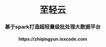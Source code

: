 <h1 align="center">
  至轻云
</h1>

<h3 align="center">
  基于spark打造超轻量级批处理大数据平台
</h3>

<h4 align="center">
  https://zhiqingyun.isxcode.com
</h4>
